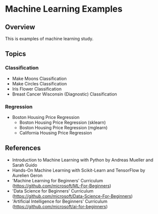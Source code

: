 # Machine Learning Examples

## Overview

This is examples of machine learning study.

## Topics

### Classification

- Make Moons Classification
- Make Circles Classification
- Iris Flower Classification
- Breast Cancer Wisconsin (Diagnostic) Classification

### Regression

- Boston Housing Price Regression
    - Boston Housing Price Regression (sklearn)
    - Boston Housing Price Regression (mglearn)
    - California Housing Price Regression

## References

- Introduction to Machine Learning with Python by Andreas Mueller and Sarah Guido
- Hands-On Machine Learning with Scikit-Learn and TensorFlow by Aurelien Geron
- 'Machine Learning for Beginners' Curriculum (https://github.com/microsoft/ML-For-Beginners)
- 'Data Science for Beginners' Curriculum (https://github.com/microsoft/Data-Science-For-Beginners)
- 'Artificial Intelligence for Beginners' Curriculum (https://github.com/microsoft/ai-for-beginners)
